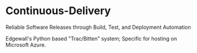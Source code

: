 Continuous-Delivery
===================

Reliable Software Releases through Build, Test, and Deployment Automation

Edgewall's Python based "Trac/Bitten" system; Specific for hosting on Microsoft Azure.
